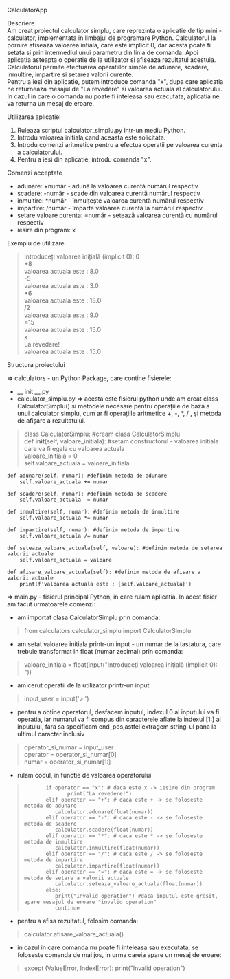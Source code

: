 CalculatorApp

Descriere
\
Am creat proiectul calculator simplu, care reprezinta o aplicatie
de tip mini - calculator, implementata in limbajul de programare Python. 
Calculatorul la pornire afiseaza valoarea intiala, care este implicit 0,
dar acesta poate fi setata si prin intermediul unui parametru din linia 
de comanda. Apoi aplicatia asteapta o operatie de la utilizator si 
afiseaza rezultatul acestuia.\
Calculatorul permite efectuarea operatiilor simple de adunare, scadere, 
inmultire, impartire si setarea valorii curente.\
Pentru a iesi din aplicatie, putem introduce comanda "x", dupa care aplicatia
ne returneaza mesajul de "La revedere" si valoarea actuala al calculatorului.\
In cazul in care o comanda nu poate fi inteleasa sau executata, aplicatia ne
va returna un mesaj de eroare.

Utilizarea aplicatiei
1. Ruleaza scriptul calculator_simplu.py intr-un mediu Python.
2. Introdu valoarea initiala,cand aceasta este solicitata.
3. Introdu comenzi aritmetice pentru a efectua operatii pe 
valoarea curenta a calculatorului.
4. Pentru a iesi din aplicatie, introdu comanda "x".


Comenzi acceptate
- adunare: +număr - adună la valoarea curentă numărul respectiv
- scadere: -număr - scade din valoarea curentă numărul respectiv
- inmultire: *număr - înmulțește valoarea curentă numărul respectiv 
- impartire: /număr - împarte valoarea curentă la numărul respectiv
- setare valoare curenta: =număr - setează valoarea curentă cu numărul respectiv
- iesire din program: x

Exemplu de utilizare

>Introduceți valoarea inițială (implicit 0): 0\
> +8\
valoarea actuala este : 8.0\
> -5\
valoarea actuala este : 3.0\
> *6\
valoarea actuala este : 18.0\
> /2\
valoarea actuala este : 9.0\
> =15\
valoarea actuala este : 15.0\
> x\
La revedere!\
valoarea actuala este : 15.0

Structura proiectului

=> calculators - un Python Package, care contine 
fisierele:
- __ init __.py
- calculator_simplu.py => acesta este fisierul python unde 
am creat class CalculatorSimplu() și metodele necesare 
pentru operațiile de bază a unui calculator simplu, cum ar fi
operațiile aritmetice +, -, *, / , și metoda de afișare a 
rezultatului.
>class CalculatorSimplu: #cream clasa CalculatorSimplu\
    def __init__(self, valoare_initiala): #setam constructorul - valoarea initiala care va fi egala cu valoarea actuala\
        valoare_initiala = 0\
        self.valoare_actuala = valoare_initiala

    def adunare(self, numar): #definim metoda de adunare
        self.valoare_actuala += numar

    def scadere(self, numar): #definim metoda de scadere
        self.valoare_actuala -= numar

    def inmultire(self, numar): #definim metoda de inmultire
        self.valoare_actuala *= numar

    def impartire(self, numar): #definim metoda de impartire
        self.valoare_actuala /= numar

    def seteaza_valoare_actuala(self, valoare): #definim metoda de setarea valorii actuale
        self.valoare_actuala = valoare

    def afisare_valoare_actuala(self): #definim metoda de afisare a valorii actuale
        print(f'valoarea actuala este : {self.valoare_actuala}')

=> main.py - fisierul principal Python, in care rulam aplicatia.
In acest fisier am facut urmatoarele comenzi:
- am importat clasa CalculatorSimplu
prin comanda: 
>from calculators.calculator_simplu import CalculatorSimplu
- am setat valoarea initiala printr-un input - 
un numar de la tastatura, care trebuie transformat in float
(numar zecimal) prin comanda: 
>valoare_initiala = float(input("Introduceți valoarea inițială (implicit 0): "))
- am cerut operatii de la utilizator printr-un input
>input_user = input('> ')
- pentru a obtine operatorul, desfacem inputul, 
indexul 0 al inputului va fi operatia, iar numarul va fi 
compus din caracterele aflate la indexul [1:] al inputului,
fara sa specificam end_pos,astfel extragem string-ul pana 
la ultimul caracter inclusiv
>operator_si_numar = input_user \
> operator = operator_si_numar[0]\
> numar = operator_si_numar[1:]
- rulam codul, in functie de valoarea operatorului
>            if operator == "x": # daca este x -> iesire din program
>                   print("La revedere!")
>            elif operator == "+": # daca este + -> se foloseste metoda de adunare
>               calculator.adunare(float(numar))
>            elif operator == "-": # daca este - -> se foloseste metoda de scadere
>               calculator.scadere(float(numar))
>            elif operator == "*": # daca este * -> se foloseste metoda de inmultire
>               calculator.inmultire(float(numar))
>            elif operator == "/": # daca este / -> se foloseste metoda de impartire
>               calculator.impartire(float(numar))
>            elif operator == "=": # daca este = -> se foloseste metoda de setare a valorii actuale
>               calculator.seteaza_valoare_actuala(float(numar))
>            else:
>               print("Invalid operation") #daca inputul este gresit, apare mesajul de eroare "invalid operation"
>               continue
- pentru a afisa rezultatul, folosim comanda: 
>calculator.afisare_valoare_actuala()
- in cazul in care comanda nu poate fi inteleasa sau executata,
se foloseste comanda de mai jos, in urma careia apare un mesaj de eroare:  
>except (ValueError, IndexError):
  > print("Invalid operation")  




